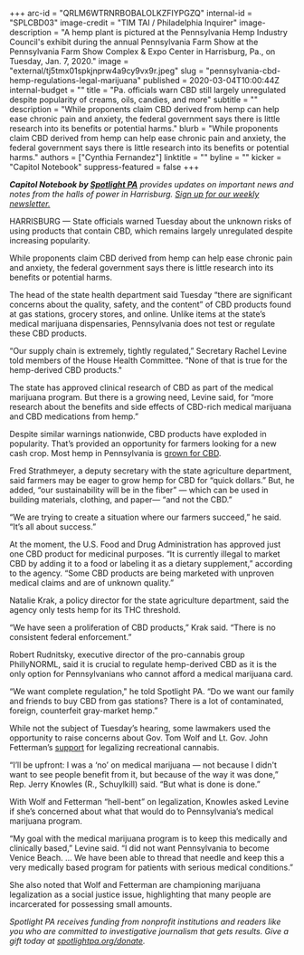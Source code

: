 +++
arc-id = "QRLM6WTRNRBOBALOLKZFIYPGZQ"
internal-id = "SPLCBD03"
image-credit = "TIM TAI / Philadelphia Inquirer"
image-description = "A hemp plant is pictured at the Pennsylvania Hemp Industry Council's exhibit during the annual Pennsylvania Farm Show at the Pennsylvania Farm Show Complex & Expo Center in Harrisburg, Pa., on Tuesday, Jan. 7, 2020."
image = "external/tj5tmx01spkjnprw4a9cy9vx9r.jpeg"
slug = "pennsylvania-cbd-hemp-regulations-legal-marijuana"
published = 2020-03-04T10:00:44Z
internal-budget = ""
title = "Pa. officials warn CBD still largely unregulated despite popularity of creams, oils, candies, and more"
subtitle = ""
description = "While proponents claim CBD derived from hemp can help ease chronic pain and anxiety, the federal government says there is little research into its benefits or potential harms."
blurb = "While proponents claim CBD derived from hemp can help ease chronic pain and anxiety, the federal government says there is little research into its benefits or potential harms."
authors = ["Cynthia Fernandez"]
linktitle = ""
byline = ""
kicker = "Capitol Notebook"
suppress-featured = false
+++

<i><b>Capitol Notebook by </b></i><a href="https://lesspage.com/"><i><b>Spotlight PA</b></i></a><i> provides updates on important news and notes from the halls of power in Harrisburg. </i><a href="https://lesspage.com/newsletters"><i>Sign up for our weekly newsletter.</i></a>

HARRISBURG — State officials warned Tuesday about the unknown risks of using products that contain CBD, which remains largely unregulated despite increasing popularity.

While proponents claim CBD derived from hemp can help ease chronic pain and anxiety, the federal government says there is little research into its benefits or potential harms.

The head of the state health department said Tuesday “there are significant concerns about the quality, safety, and the content” of CBD products found at gas stations, grocery stores, and online. Unlike items at the state’s medical marijuana dispensaries, Pennsylvania does not test or regulate these CBD products.

“Our supply chain is extremely, tightly regulated,” Secretary Rachel Levine told members of the House Health Committee. “None of that is true for the hemp-derived CBD products."

The state has approved clinical research of CBD as part of the medical marijuana program. But there is a growing need, Levine said, for “more research about the benefits and side effects of CBD-rich medical marijuana and CBD medications from hemp.”

Despite similar warnings nationwide, CBD products have exploded in popularity. That’s provided an opportunity for farmers looking for a new cash crop. Most hemp in Pennsylvania is <a href="https://hempindustrydaily.com/mid-atlantic-region-harvest-preview-75-of-pennsylvania-cbd-producers-lack-purchase-contracts/">grown for CBD</a>.

Fred Strathmeyer, a deputy secretary with the state agriculture department, said farmers may be eager to grow hemp for CBD for “quick dollars.” But, he added, “our sustainability will be in the fiber” — which can be used in building materials, clothing, and paper— “and not the CBD.”

“We are trying to create a situation where our farmers succeed,” he said. “It’s all about success.”

At the moment, the U.S. Food and Drug Administration has approved just one CBD product for medicinal purposes. “It is currently illegal to market CBD by adding it to a food or labeling it as a dietary supplement,” according to the agency. “Some CBD products are being marketed with unproven medical claims and are of unknown quality.”

Natalie Krak, a policy director for the state agriculture department, said the agency only tests hemp for its THC threshold.

“We have seen a proliferation of CBD products,” Krak said. “There is no consistent federal enforcement.”

Robert Rudnitsky, executive director of the pro-cannabis group PhillyNORML, said it is crucial to regulate hemp-derived CBD as it is the only option for Pennsylvanians who cannot afford a medical marijuana card.

“We want complete regulation," he told Spotlight PA. “Do we want our family and friends to buy CBD from gas stations? There is a lot of contaminated, foreign, counterfeit gray-market hemp.”

While not the subject of Tuesday’s hearing, some lawmakers used the opportunity to raise concerns about Gov. Tom Wolf and Lt. Gov. John Fetterman’s <a href="https://www.inquirer.com/news/pennsylvania/pennsylvania-legalize-marijuana-governor-tom-wolf-20190925.html">support</a> for legalizing recreational cannabis.

“I’ll be upfront: I was a ‘no’ on medical marijuana — not because I didn't want to see people benefit from it, but because of the way it was done,” Rep. Jerry Knowles (R., Schuylkill) said. “But what is done is done.”

With Wolf and Fetterman “hell-bent” on legalization, Knowles asked Levine if she’s concerned about what that would do to Pennsylvania’s medical marijuana program.

“My goal with the medical marijuana program is to keep this medically and clinically based,” Levine said. “I did not want Pennsylvania to become Venice Beach. ... We have been able to thread that needle and keep this a very medically based program for patients with serious medical conditions.”

She also noted that Wolf and Fetterman are championing marijuana legalization as a social justice issue, highlighting that many people are incarcerated for possessing small amounts.

<i>Spotlight PA receives funding from nonprofit institutions and readers like you who are committed to investigative journalism that gets results. Give a gift today at </i><a href="https://lesspage.com/donate"><i>spotlightpa.org/donate</i></a><i>.</i>
